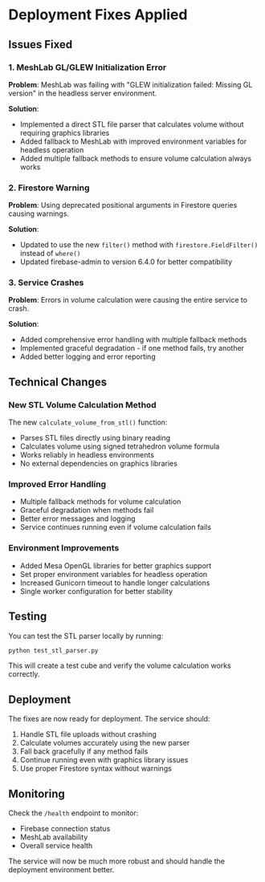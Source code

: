 # Deployment Fixes Applied

## Issues Fixed

### 1. MeshLab GL/GLEW Initialization Error
**Problem**: MeshLab was failing with "GLEW initialization failed: Missing GL version" in the headless server environment.

**Solution**: 
- Implemented a direct STL file parser that calculates volume without requiring graphics libraries
- Added fallback to MeshLab with improved environment variables for headless operation
- Added multiple fallback methods to ensure volume calculation always works

### 2. Firestore Warning
**Problem**: Using deprecated positional arguments in Firestore queries causing warnings.

**Solution**:
- Updated to use the new `filter()` method with `firestore.FieldFilter()` instead of `where()`
- Updated firebase-admin to version 6.4.0 for better compatibility

### 3. Service Crashes
**Problem**: Errors in volume calculation were causing the entire service to crash.

**Solution**:
- Added comprehensive error handling with multiple fallback methods
- Implemented graceful degradation - if one method fails, try another
- Added better logging and error reporting

## Technical Changes

### New STL Volume Calculation Method
The new `calculate_volume_from_stl()` function:
- Parses STL files directly using binary reading
- Calculates volume using signed tetrahedron volume formula
- Works reliably in headless environments
- No external dependencies on graphics libraries

### Improved Error Handling
- Multiple fallback methods for volume calculation
- Graceful degradation when methods fail
- Better error messages and logging
- Service continues running even if volume calculation fails

### Environment Improvements
- Added Mesa OpenGL libraries for better graphics support
- Set proper environment variables for headless operation
- Increased Gunicorn timeout to handle longer calculations
- Single worker configuration for better stability

## Testing

You can test the STL parser locally by running:
```bash
python test_stl_parser.py
```

This will create a test cube and verify the volume calculation works correctly.

## Deployment

The fixes are now ready for deployment. The service should:
1. Handle STL file uploads without crashing
2. Calculate volumes accurately using the new parser
3. Fall back gracefully if any method fails
4. Continue running even with graphics library issues
5. Use proper Firestore syntax without warnings

## Monitoring

Check the `/health` endpoint to monitor:
- Firebase connection status
- MeshLab availability
- Overall service health

The service will now be much more robust and should handle the deployment environment better. 